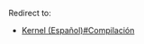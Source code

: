 Redirect to:

*   [Kernel (Español)#Compilación](/index.php/Kernel_(Espa%C3%B1ol)#Compilaci.C3.B3n "Kernel (Español)")